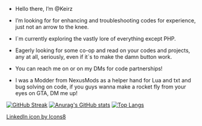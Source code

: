 - Hello there, I’m @Keirz

- I’m looking for for enhancing and troubleshooting codes for experience, just not an arrow to the knee.

- I`m currently exploring the vastly lore of everything except PHP.

- Eagerly looking for some co-op and read on your codes and projects, any at all, seriously, even if it`s to make the damn button work.

- You can reach me on  or on my DMs for code partnerships!

- I was a Modder from NexusMods as a helper hand for Lua and txt and bug solving on code, if you guys wanna make a rocket fly from your eyes on GTA, DM me up!
<p><center><img id="myImage" src="https://img.icons8.com/color/48/000000/linkedin.png" style="display:none" onclick: "https://github.com/Keirz"></center></p>
<a src="><img src=""https://img.icons8.com/color/48/000000/linkedin.png" alt="https://github.com/Keirz"></a>
<!-- Links to your social media accounts -->

[1]: https://www.instagram.com/pkeroz/
[2]: https://www.linkedin.com/in/pedro-q-b068621b6/

[![GitHub Streak](https://github-readme-streak-stats.herokuapp.com/?user=Keirz)](https://git.io/streak-stats)
[![Anurag's GitHub stats](https://github-readme-stats.vercel.app/api?username=Keirz)](https://github.com/anuraghazra/github-readme-stats)
[![Top Langs](https://github-readme-stats.vercel.app/api/top-langs/?username=anuraghazra&layout=compact)](https://github.com/anuraghazra/github-readme-stats)








<a href="https://icons8.com/icon/13930/linkedin">LinkedIn icon by Icons8</a>
